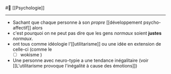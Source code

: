 #🌱  [[Psychologie]]

---
- Sachant que chaque personne à son *propre* [[développement psycho-affectif]] alors
- c'est pourquoi on ne peut pas dire que les gens *normaux* soient **justes** *normaux*.
- ont tous comme idéologie l'[[utilitarisme]] ou une idée en extension de celle-ci (comme le 
	- [ ] wokisme )
- Une personne avec neuro-typie a une tendance inégalitaire (voir [[L'utilitarisme provoque l'inégalité à cause des émotions]])
